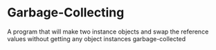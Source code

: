 # Garbage-Collecting
A program that will make two instance objects and swap the reference values without getting any object instances garbage-collected
